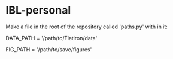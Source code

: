 # IBL-personal

Make a file in the root of the repository called 'paths.py' with in it:

DATA_PATH = '/path/to/Flatiron/data'

FIG_PATH = '/path/to/save/figures'
